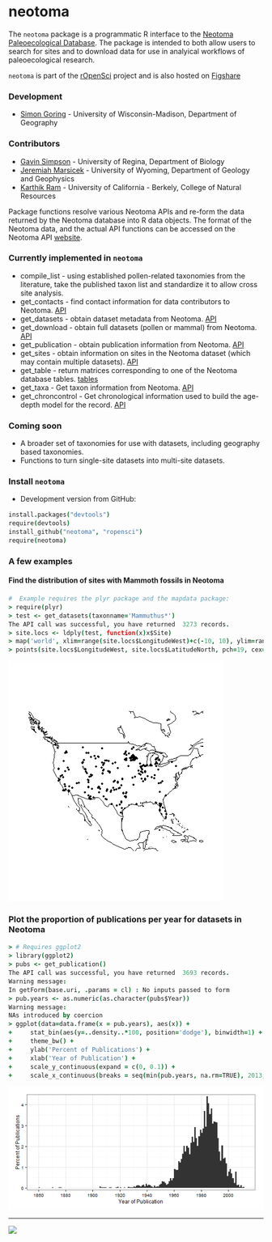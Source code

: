 neotoma
========

The `neotoma` package is a programmatic R interface to the [Neotoma Paleoecological Database](http://www.neotomadb.org/). The package is intended to both allow users to search for sites and to download data for use in analyical workflows of paleoecological research.

`neotoma` is part of the [rOpenSci](http://ropensci.org) project and is also hosted on [Figshare](http://dx.doi.org/10.6084/m9.figshare.677131)

### Development
+ [Simon Goring](http://downwithtime.wordpress.com) - University of Wisconsin-Madison, Department of Geography

### Contributors
+ [Gavin Simpson](http://www.fromthebottomoftheheap.net/) - University of Regina, Department of Biology
+ [Jeremiah Marsicek](http://geoweb.uwyo.edu/ggstudent/jmarsice/Site/Home.html) - University of Wyoming, Department of Geology and Geophysics
+ [Karthik Ram](http://nature.berkeley.edu/~kram/) - University of California - Berkely, College of Natural Resources

Package functions resolve various Neotoma APIs and re-form the data returned by the Neotoma database into R data objects.  The format of the Neotoma data, and the actual API functions can be accessed on the Neotoma API [website](http://api.neotomadb.org/doc/resources/home).

### Currently implemented in `neotoma`
+ compile_list - using established pollen-related taxonomies from the literature, take the published taxon list and standardize it to allow cross site analysis.
+ get_contacts - find contact information for data contributors to Neotoma. [API](http://api.neotomadb.org/doc/resources/contacts)
+ get_datasets - obtain dataset metadata from Neotoma. [API](http://api.neotomadb.org/doc/resources/datasets)
+ get_download - obtain full datasets (pollen or mammal) from Neotoma. [API](http://api.neotomadb.org/doc/resources/downloads)
+ get_publication - obtain publication information from Neotoma. [API](http://api.neotomadb.org/doc/resources/publications)
+ get_sites - obtain information on sites in the Neotoma dataset (which may contain multiple datasets). [API](http://api.neotomadb.org/doc/resources/sites)
+ get_table - return matrices corresponding to one of the Neotoma database tables. [tables](http://api.neotomadb.org/doc/resources/dbtables)
+ get_taxa - Get taxon information from Neotoma. [API](http://api.neotomadb.org/doc/resources/taxa)
+ get_chroncontrol - Get chronological information used to build the age-depth model for the record. [API](http://api.neotomadb.org/doc/resources/chroncontrol)

### Coming soon
+ A broader set of taxonomies for use with datasets, including geography based taxonomies.
+ Functions to turn single-site datasets into multi-site datasets.

### Install `neotoma` 

+ Development version from GitHub:

```coffee 
install.packages("devtools")
require(devtools)
install_github("neotoma", "ropensci")
require(neotoma)
```

### A few examples

#### Find the distribution of sites with Mammoth fossils in Neotoma

```coffee
#  Example requires the plyr package and the mapdata package:
> require(plyr)
> test <- get_datasets(taxonname='Mammuthus*')
The API call was successful, you have returned  3273 records.
> site.locs <- ldply(test, function(x)x$Site)
> map('world', xlim=range(site.locs$LongitudeWest)+c(-10, 10), ylim=range(site.locs$LatitudeNorth)+c(-10, 10))
> points(site.locs$LongitudeWest, site.locs$LatitudeNorth, pch=19, cex=0.5)

```
![thing](inst/img/mammothsites.png)

### Plot the proportion of publications per year for datasets in Neotoma

```coffee
> # Requires ggplot2
> library(ggplot2)
> pubs <- get_publication()
The API call was successful, you have returned  3693 records.
Warning message:
In getForm(base.uri, .params = cl) : No inputs passed to form
> pub.years <- as.numeric(as.character(pubs$Year))
Warning message:
NAs introduced by coercion
> ggplot(data=data.frame(x = pub.years), aes(x)) +
+     stat_bin(aes(y=..density..*100, position='dodge'), binwidth=1) +
+     theme_bw() +
+     ylab('Percent of Publications') +
+     xlab('Year of Publication') +
+     scale_y_continuous(expand = c(0, 0.1)) +
+     scale_x_continuous(breaks = seq(min(pub.years, na.rm=TRUE), 2013, by=20))

```

![thing](inst/img/histogramplot.png)

---

[![](http://ropensci.org/public_images/github_footer.png)](http://ropensci.org)
